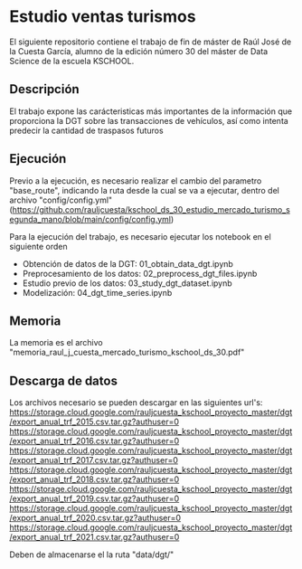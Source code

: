 # Estudio ventas turismos

El siguiente repositorio contiene el trabajo de fin de máster de Raúl José de la Cuesta García, alumno de la edición número 30 del máster de Data Science de la escuela KSCHOOL.

## Descripción
El trabajo expone las carácteristicas más importantes de la información que proporciona la DGT sobre las transacciones de vehículos, así como intenta predecir la cantidad de traspasos futuros

## Ejecución
Previo a la ejecución, es necesario realizar el cambio del parametro "base_route", indicando la ruta desde la cual se va a ejecutar, dentro del archivo "config/config.yml" (https://github.com/rauljcuesta/kschool_ds_30_estudio_mercado_turismo_segunda_mano/blob/main/config/config.yml)

Para la ejecución del trabajo, es necesario ejecutar los notebook en el siguiente orden
- Obtención de datos de la DGT: 01_obtain_data_dgt.ipynb
- Preprocesamiento de los datos: 02_preprocess_dgt_files.ipynb
- Estudio previo de los datos: 03_study_dgt_dataset.ipynb
- Modelización: 04_dgt_time_series.ipynb 

## Memoria
La memoria es el archivo "memoria_raul_j_cuesta_mercado_turismo_kschool_ds_30.pdf"

## Descarga de datos
Los archivos necesario se pueden descargar en las siguientes url's:
https://storage.cloud.google.com/rauljcuesta_kschool_proyecto_master/dgt/export_anual_trf_2015.csv.tar.gz?authuser=0
https://storage.cloud.google.com/rauljcuesta_kschool_proyecto_master/dgt/export_anual_trf_2016.csv.tar.gz?authuser=0
https://storage.cloud.google.com/rauljcuesta_kschool_proyecto_master/dgt/export_anual_trf_2017.csv.tar.gz?authuser=0
https://storage.cloud.google.com/rauljcuesta_kschool_proyecto_master/dgt/export_anual_trf_2018.csv.tar.gz?authuser=0
https://storage.cloud.google.com/rauljcuesta_kschool_proyecto_master/dgt/export_anual_trf_2019.csv.tar.gz?authuser=0
https://storage.cloud.google.com/rauljcuesta_kschool_proyecto_master/dgt/export_anual_trf_2020.csv.tar.gz?authuser=0
https://storage.cloud.google.com/rauljcuesta_kschool_proyecto_master/dgt/export_anual_trf_2021.csv.tar.gz?authuser=0

Deben de almacenarse el la ruta "data/dgt/"
